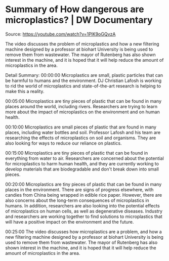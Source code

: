 # Summary of How dangerous are microplastics? | DW Documentary

Source: https://youtube.com/watch?v=1PlK9oGQvzA

The video discusses the problem of microplastics and how a new filtering machine designed by a professor at biohart University is being used to remove them from wastewater. The mayor of Rutenberg has also shown interest in the machine, and it is hoped that it will help reduce the amount of microplastics in the area.

Detail Summary: 
00:00:00
Microplastics are small, plastic particles that can be harmful to humans and the environment. DJ Christian Lafosh is working to rid the world of microplastics and state-of-the-art research is helping to make this a reality.

00:05:00
Microplastics are tiny pieces of plastic that can be found in many places around the world, including rivers. Researchers are trying to learn more about the impact of microplastics on the environment and on human health.

00:10:00
Microplastics are small pieces of plastic that are found in many places, including water bottles and soil. Professor Lafosh and his team are researching the effects of microplastics on soil and organisms. They are also looking for ways to reduce our reliance on plastics.

00:15:00
Microplastics are tiny pieces of plastic that can be found in everything from water to air. Researchers are concerned about the potential for microplastics to harm human health, and they are currently working to develop materials that are biodegradable and don't break down into small pieces.

00:20:00
Microplastics are tiny pieces of plastic that can be found in many places in the environment. There are signs of progress elsewhere, with candies from China being wrapped in edible rice paper. However, there are also concerns about the long-term consequences of microplastics in humans. In addition, researchers are also looking into the potential effects of microplastics on human cells, as well as degenerative diseases. Industry and researchers are working together to find solutions to microplastics that will have a positive impact on the environment and the future.

00:25:00
The video discusses how microplastics are a problem, and how a new filtering machine designed by a professor at biohart University is being used to remove them from wastewater. The mayor of Rutenberg has also shown interest in the machine, and it is hoped that it will help reduce the amount of microplastics in the area.

